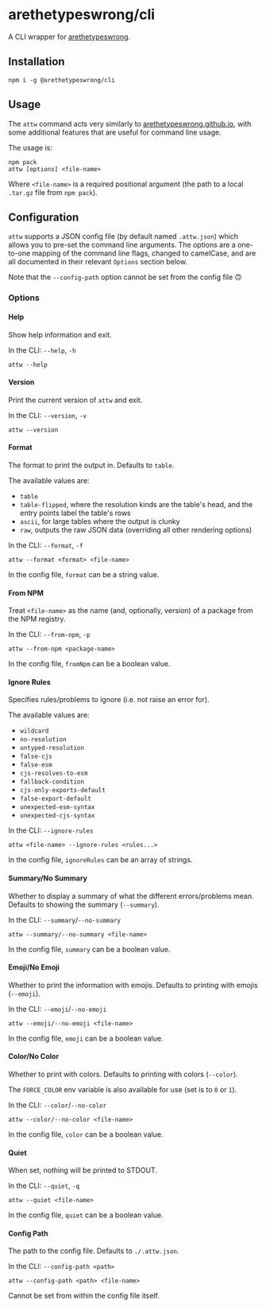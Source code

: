 # arethetypeswrong/cli

A CLI wrapper for [arethetypeswrong](https://arethetypeswrong.github.io/).

## Installation

```shell
npm i -g @arethetypeswrong/cli
```

<!-- Or, using `npx`: -->
<!---->
<!-- ```shell -->
<!-- npx attw -->
<!-- ``` -->

## Usage

The `attw` command acts very similarly to [arethetypeswrong.github.io](https://arethetypeswrong.github.io/), with some additional features that are useful for command line usage.

The usage is:

```shell
npm pack
attw [options] <file-name>
```

Where `<file-name>` is a required positional argument (the path to a local `.tar.gz` file from `npm pack`).

## Configuration

`attw` supports a JSON config file (by default named `.attw.json`) which allows you to pre-set the command line arguments. The options are a one-to-one mapping of the command line flags, changed to camelCase, and are all documented in their relevant `Options` section below.

Note that the `--config-path` option cannot be set from the config file :upside_down_face:

### Options

#### Help

Show help information and exit.

In the CLI: `--help`, `-h`

```shell
attw --help
```

#### Version

Print the current version of `attw` and exit.

In the CLI: `--version`, `-v`

```shell
attw --version
```

#### Format

The format to print the output in. Defaults to `table`.

The available values are:
- `table`
- `table-flipped`, where the resolution kinds are the table's head, and the entry points label the table's rows
- `ascii`, for large tables where the output is clunky
- `raw`, outputs the raw JSON data (overriding all other rendering options)

In the CLI: `--format`, `-f`

```shell
attw --format <format> <file-name>
```

In the config file, `format` can be a string value.

#### From NPM

Treat `<file-name>` as the name (and, optionally, version) of a package from the NPM registry.

In the CLI: `--from-npm`, `-p`

```shell
attw --from-npm <package-name>
```

In the config file, `fromNpm` can be a boolean value.

#### Ignore Rules

Specifies rules/problems to ignore (i.e. not raise an error for).

The available values are:
- `wildcard`
- `no-resolution`
- `untyped-resolution`
- `false-cjs`
- `false-esm`
- `cjs-resolves-to-esm`
- `fallback-condition`
- `cjs-only-exports-default`
- `false-export-default`
- `unexpected-esm-syntax`
- `unexpected-cjs-syntax`

In the CLI: `--ignore-rules`

```shell
attw <file-name> --ignore-rules <rules...>
```

In the config file, `ignoreRules` can be an array of strings.

#### Summary/No Summary

Whether to display a summary of what the different errors/problems mean. Defaults to showing the summary (`--summary`).

In the CLI: `--summary`/`--no-summary`

```shell
attw --summary/--no-summary <file-name>
```

In the config file, `summary` can be a boolean value.

#### Emoji/No Emoji

Whether to print the information with emojis. Defaults to printing with emojis (`--emoji`).

In the CLI: `--emoji`/`--no-emoji`

```shell
attw --emoji/--no-emoji <file-name>
```

In the config file, `emoji` can be a boolean value.

#### Color/No Color

Whether to print with colors. Defaults to printing with colors (`--color`).

The `FORCE_COLOR` env variable is also available for use (set is to `0` or `1`).

In the CLI: `--color`/`--no-color`

```shell
attw --color/--no-color <file-name>
```

In the config file, `color` can be a boolean value.

#### Quiet

When set, nothing will be printed to STDOUT.

In the CLI: `--quiet`, `-q`

```shell
attw --quiet <file-name>
```

In the config file, `quiet` can be a boolean value.

#### Config Path

The path to the config file. Defaults to `./.attw.json`.

In the CLI: `--config-path <path>`

```shell
attw --config-path <path> <file-name>
```

Cannot be set from within the config file itself.

